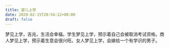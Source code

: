 ```yaml
---
title: 婴儿上学
date: 2020-02-15T20:54:12+08:00
draft: false
---
```


梦见上学，吉兆，生活会幸福。学生梦见上学，预示着自己会被取消考试资格。商人梦见上学，预示着生意会很兴旺。女人梦见上学，会嫁给一个有学识的男子。